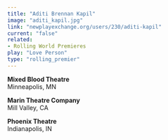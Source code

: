 ```yaml
---
title: "Aditi Brennan Kapil"
image: "aditi_kapil.jpg"
link: "newplayexchange.org/users/230/aditi-kapil"
current: "false"
related:
- Rolling World Premieres
play: "Love Person"
type: "rolling_premier"
---
```


**Mixed Blood Theatre**\
Minneapolis, MN

**Marin Theatre Company**\
Mill Valley, CA

**Phoenix Theatre**\
Indianapolis, IN
